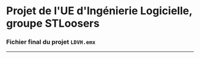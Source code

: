 # Projet de l'UE d'Ingénierie Logicielle, groupe STLoosers
### Fichier final du projet `LDVH.emx`
---

